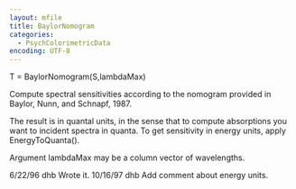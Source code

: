 ```yaml
---
layout: mfile
title: BaylorNomogram
categories:
  - PsychColorimetricData
encoding: UTF-8
---
```


T = BaylorNomogram(S,lambdaMax)

Compute spectral sensitivities according to the
nomogram provided in Baylor, Nunn, and Schnapf, 1987.

The result is in quantal units, in the sense that to compute
absorptions you want to incident spectra in quanta.
To get sensitivity in energy units, apply EnergyToQuanta().

Argument lambdaMax may be a column vector of wavelengths.

6/22/96  dhb  Wrote it.
10/16/97 dhb  Add comment about energy units.